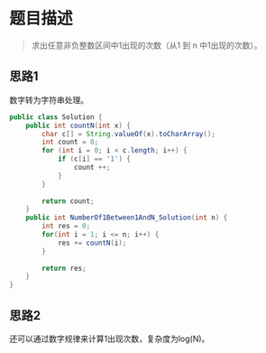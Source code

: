 # 题目描述
> 求出任意非负整数区间中1出现的次数（从1 到 n 中1出现的次数）。

## 思路1
数字转为字符串处理。

```java
public class Solution {
    public int countN(int x) {
        char c[] = String.valueOf(x).toCharArray();
        int count = 0;
        for (int i = 0; i < c.length; i++) {
            if (c[i] == '1') {
                count ++;
            }
        }
        
        return count;
    }
    public int NumberOf1Between1AndN_Solution(int n) {
        int res = 0;
        for(int i = 1; i <= n; i++) {
            res += countN(i);
        }
        
        return res;
    }
}
```

## 思路2
还可以通过数字规律来计算1出现次数，复杂度为log(N)。